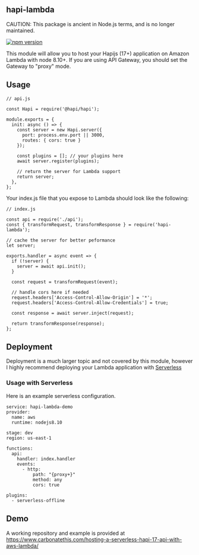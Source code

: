 hapi-lambda
-------------

CAUTION: This package is ancient in Node.js terms, and is no longer maintained.

[![npm version](https://badge.fury.io/js/hapi-lambda.svg)](https://badge.fury.io/js/hapi-lambda)

This module will allow you to host your Hapijs (17+) application on Amazon Lambda with node 8.10+. 
If you are using API Gateway, you should set the Gateway to "proxy" mode.

## Usage

```
// api.js

const Hapi = require('@hapi/hapi');

module.exports = {
  init: async () => {
    const server = new Hapi.server({
      port: process.env.port || 3000,
      routes: { cors: true }
    });

    const plugins = []; // your plugins here
    await server.register(plugins);

    // return the server for Lambda support
    return server;
  },
};
```

Your index.js file that you expose to Lambda should look like the following:

```
// index.js

const api = require('./api');
const { transformRequest, transformResponse } = require('hapi-lambda');

// cache the server for better peformance
let server;

exports.handler = async event => {
  if (!server) {
    server = await api.init();
  }

  const request = transformRequest(event);

  // handle cors here if needed
  request.headers['Access-Control-Allow-Origin'] = '*';
  request.headers['Access-Control-Allow-Credentials'] = true;

  const response = await server.inject(request);

  return transformResponse(response);
};
```

## Deployment

Deployment is a much larger topic and not covered by this module, however I highly recommend deploying your Lambda application with [Serverless](https://serverless.com/)

### Usage with Serverless

Here is an example serverless configuration.

```
service: hapi-lambda-demo
provider:
  name: aws
  runtime: nodejs8.10

stage: dev
region: us-east-1

functions:
  api:
    handler: index.handler
    events:
      - http:
          path: "{proxy+}"
          method: any
          cors: true

plugins:
  - serverless-offline
```

## Demo

A working repository and example is provided at https://www.carbonatethis.com/hosting-a-serverless-hapi-17-api-with-aws-lambda/
